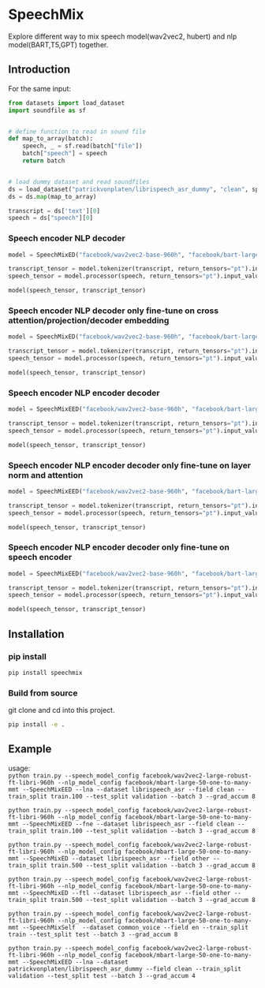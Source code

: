 # SpeechMix

Explore different way to mix speech model(wav2vec2, hubert) and nlp model(BART,T5,GPT) together.

## Introduction

For the same input:

```python
from datasets import load_dataset
import soundfile as sf


# define function to read in sound file
def map_to_array(batch):
    speech, _ = sf.read(batch["file"])
    batch["speech"] = speech
    return batch


# load dummy dataset and read soundfiles
ds = load_dataset("patrickvonplaten/librispeech_asr_dummy", "clean", split="validation")
ds = ds.map(map_to_array)

transcript = ds['text'][0]
speech = ds["speech"][0]
```

### Speech encoder NLP decoder

```python
model = SpeechMixED("facebook/wav2vec2-base-960h", "facebook/bart-large")

transcript_tensor = model.tokenizer(transcript, return_tensors="pt").input_ids
speech_tensor = model.processor(speech, return_tensors="pt").input_values

model(speech_tensor, transcript_tensor)
```

### Speech encoder NLP decoder only fine-tune on cross attention/projection/decoder embedding

```python
model = SpeechMixED("facebook/wav2vec2-base-960h", "facebook/bart-large", ftl=True)

transcript_tensor = model.tokenizer(transcript, return_tensors="pt").input_ids
speech_tensor = model.processor(speech, return_tensors="pt").input_values

model(speech_tensor, transcript_tensor)
```

### Speech encoder NLP encoder decoder

```python
model = SpeechMixEED("facebook/wav2vec2-base-960h", "facebook/bart-large")

transcript_tensor = model.tokenizer(transcript, return_tensors="pt").input_ids
speech_tensor = model.processor(speech, return_tensors="pt").input_values

model(speech_tensor, transcript_tensor)
```

### Speech encoder NLP encoder decoder only fine-tune on layer norm and attention

```python
model = SpeechMixEED("facebook/wav2vec2-base-960h", "facebook/bart-large", lna=True)

transcript_tensor = model.tokenizer(transcript, return_tensors="pt").input_ids
speech_tensor = model.processor(speech, return_tensors="pt").input_values

model(speech_tensor, transcript_tensor)
```

### Speech encoder NLP encoder decoder only fine-tune on speech encoder

```python
model = SpeechMixEED("facebook/wav2vec2-base-960h", "facebook/bart-large", fne=True)

transcript_tensor = model.tokenizer(transcript, return_tensors="pt").input_ids
speech_tensor = model.processor(speech, return_tensors="pt").input_values

model(speech_tensor, transcript_tensor)
```

## Installation

### pip install

```bash
pip install speechmix
```

### Build from source

git clone and cd into this project.

```bash
pip install -e .
```

## Example
usage:   
`python train.py --speech_model_config facebook/wav2vec2-large-robust-ft-libri-960h --nlp_model_config facebook/mbart-large-50-one-to-many-mmt --SpeechMixEED --lna --dataset librispeech_asr --field clean --train_split train.100 --test_split validation --batch 3 --grad_accum 8`   

`python train.py --speech_model_config facebook/wav2vec2-large-robust-ft-libri-960h --nlp_model_config facebook/mbart-large-50-one-to-many-mmt --SpeechMixEED --fne --dataset librispeech_asr --field clean --train_split train.100 --test_split validation --batch 3 --grad_accum 8`    

`python train.py --speech_model_config facebook/wav2vec2-large-robust-ft-libri-960h --nlp_model_config facebook/mbart-large-50-one-to-many-mmt --SpeechMixED --dataset librispeech_asr --field other --train_split train.500 --test_split validation --batch 3 --grad_accum 8`    

`python train.py --speech_model_config facebook/wav2vec2-large-robust-ft-libri-960h --nlp_model_config facebook/mbart-large-50-one-to-many-mmt --SpeechMixED --ftl --dataset librispeech_asr --field other --train_split train.500 --test_split validation --batch 3 --grad_accum 8`   

`python train.py --speech_model_config facebook/wav2vec2-large-robust-ft-libri-960h --nlp_model_config facebook/mbart-large-50-one-to-many-mmt --SpeechMixSelf  --dataset common_voice --field en --train_split train --test_split test --batch 3 --grad_accum 8`   

`python train.py --speech_model_config facebook/wav2vec2-large-robust-ft-libri-960h --nlp_model_config facebook/mbart-large-50-one-to-many-mmt --SpeechMixEED --lna --dataset patrickvonplaten/librispeech_asr_dummy --field clean --train_split validation --test_split test --batch 3 --grad_accum 4`